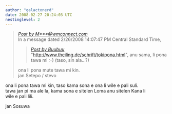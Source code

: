 ```yaml
---
author: "galactonerd"
date: 2008-02-27 20:24:03 UTC
nestinglevel: 2
---
```

> [_Post by M\*\*\*@wmconnect.com_](/iw4Df06M/zlango#post5)  
> In a message dated 2/26/2008 14:07:47 PM Central Standard Time,  
> 
> > [_Post by Buubuu_](/iw4Df06M/zlango#post4)  
> > "http://www.theiling.de/schrift/tokipona.html", anu sama, li pona  
> > tawa mi :-) (taso, sin ala...?)  
> > 
> 
> ona li pona mute tawa mi kin.  
> jan Setepo / stevo </HTML>  
> 

ona li pona tawa mi kin, taso kama sona e ona li wile e pali suli.  
tawa jan pi ma ale la, kama sona e sitelen Loma anu sitelen Kana li  
wile e pali lili.  
  
jan Sosuwa